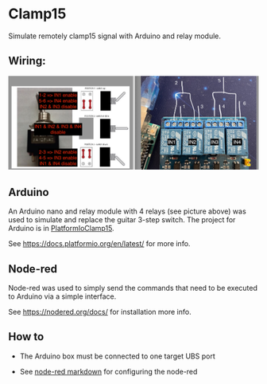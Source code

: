 # Clamp15
 Simulate remotely clamp15 signal with Arduino and relay module.
 
 ## Wiring:
![Wiring:](/images/SCR-20230610-nwri.jpeg)

## Arduino
An Arduino nano and relay module with 4 relays (see picture above) was used to simulate and replace the guitar 3-step switch.
The project for Arduino is in [PlatformIoClamp15](PlatformIoClamp15).

See https://docs.platformio.org/en/latest/ for more info.

## Node-red
Node-red was used to simply send the commands that need to be executed to Arduino via a simple interface.

See https://nodered.org/docs/ for installation more info.

## How to
- The Arduino box must be connected to one target UBS port 

- See [node-red markdown](NodeRed/README.md) for configuring the node-red